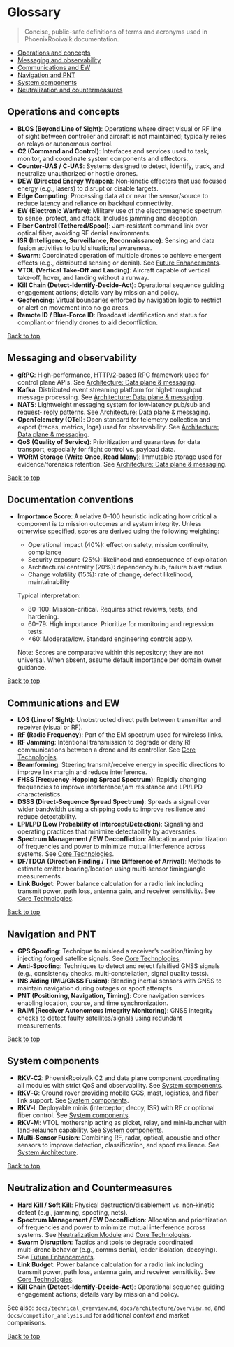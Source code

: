 # Glossary

> Concise, public-safe definitions of terms and acronyms used in PhoenixRooivalk
> documentation.

<!-- Mini Table of Contents -->

- [Operations and concepts](#operations-and-concepts)
- [Messaging and observability](#messaging-and-observability)
- [Communications and EW](#communications-and-ew)
- [Navigation and PNT](#navigation-and-pnt)
- [System components](#system-components)
- [Neutralization and countermeasures](#neutralization-and-countermeasures)

## Operations and concepts

- **BLOS (Beyond Line of Sight)**: Operations where direct visual or RF line of
  sight between controller and aircraft is not maintained; typically relies on
  relays or autonomous control.
- **C2 (Command and Control)**: Interfaces and services used to task, monitor,
  and coordinate system components and effectors.
- **Counter‑UAS / C‑UAS**: Systems designed to detect, identify, track, and
  neutralize unauthorized or hostile drones.
- **DEW (Directed Energy Weapon)**: Non‑kinetic effectors that use focused
  energy (e.g., lasers) to disrupt or disable targets.
- **Edge Computing**: Processing data at or near the sensor/source to reduce
  latency and reliance on backhaul connectivity.
- **EW (Electronic Warfare)**: Military use of the electromagnetic spectrum to
  sense, protect, and attack. Includes jamming and deception.
- **Fiber Control (Tethered/Spool)**: Jam‑resistant command link over optical
  fiber, avoiding RF denial environments.
- **ISR (Intelligence, Surveillance, Reconnaissance)**: Sensing and data fusion
  activities to build situational awareness.
- **Swarm**: Coordinated operation of multiple drones to achieve emergent
  effects (e.g., distributed sensing or denial). See
  [Future Enhancements](./technical_overview.md#future-enhancements).
- **VTOL (Vertical Take‑Off and Landing)**: Aircraft capable of vertical
  take‑off, hover, and landing without a runway.
- **Kill Chain (Detect‑Identify‑Decide‑Act)**: Operational sequence guiding
  engagement actions; details vary by mission and policy.
- **Geofencing**: Virtual boundaries enforced by navigation logic to restrict or
  alert on movement into no‑go areas.
- **Remote ID / Blue‑Force ID**: Broadcast identification and status for
  compliant or friendly drones to aid deconfliction.

[Back to top](#glossary)

## Messaging and observability

- **gRPC**: High‑performance, HTTP/2‑based RPC framework used for control plane
  APIs. See
  [Architecture: Data plane & messaging](./architecture/overview.md#data-plane--messaging).
- **Kafka**: Distributed event streaming platform for high‑throughput message
  processing. See
  [Architecture: Data plane & messaging](./architecture/overview.md#data-plane--messaging).
- **NATS**: Lightweight messaging system for low‑latency pub/sub and request‑
  reply patterns. See
  [Architecture: Data plane & messaging](./architecture/overview.md#data-plane--messaging).
- **OpenTelemetry (OTel)**: Open standard for telemetry collection and export
  (traces, metrics, logs) used for observability. See
  [Architecture: Data plane & messaging](./architecture/overview.md#data-plane--messaging).
- **QoS (Quality of Service)**: Prioritization and guarantees for data
  transport, especially for flight control vs. payload data.
- **WORM Storage (Write Once, Read Many)**: Immutable storage used for
  evidence/forensics retention. See
  [Architecture: Data plane & messaging](./architecture/overview.md#data-plane--messaging).

[Back to top](#glossary)

## Documentation conventions

- **Importance Score**: A relative 0–100 heuristic indicating how critical a
  component is to mission outcomes and system integrity. Unless otherwise
  specified, scores are derived using the following weighting:
  - Operational impact (40%): effect on safety, mission continuity, compliance
  - Security exposure (25%): likelihood and consequence of exploitation
  - Architectural centrality (20%): dependency hub, failure blast radius
  - Change volatility (15%): rate of change, defect likelihood, maintainability

  Typical interpretation:
  - 80–100: Mission-critical. Requires strict reviews, tests, and hardening.
  - 60–79: High importance. Prioritize for monitoring and regression tests.
  - <60: Moderate/low. Standard engineering controls apply.

  Note: Scores are comparative within this repository; they are not universal.
  When absent, assume default importance per domain owner guidance.

[Back to top](#glossary)

## Communications and EW

- **LOS (Line of Sight)**: Unobstructed direct path between transmitter and
  receiver (visual or RF).
- **RF (Radio Frequency)**: Part of the EM spectrum used for wireless links.
- **RF Jamming**: Intentional transmission to degrade or deny RF communications
  between a drone and its controller. See
  [Core Technologies](./technical_overview.md#core-technologies).
- **Beamforming**: Steering transmit/receive energy in specific directions to
  improve link margin and reduce interference.
- **FHSS (Frequency‑Hopping Spread Spectrum)**: Rapidly changing frequencies to
  improve interference/jam resistance and LPI/LPD characteristics.
- **DSSS (Direct‑Sequence Spread Spectrum)**: Spreads a signal over wider
  bandwidth using a chipping code to improve resilience and reduce
  detectability.
- **LPI/LPD (Low Probability of Intercept/Detection)**: Signaling and operating
  practices that minimize detectability by adversaries.
- **Spectrum Management / EW Deconfliction**: Allocation and prioritization of
  frequencies and power to minimize mutual interference across systems. See
  [Core Technologies](./technical_overview.md#core-technologies).
- **DF/TDOA (Direction Finding / Time Difference of Arrival)**: Methods to
  estimate emitter bearing/location using multi‑sensor timing/angle
  measurements.
- **Link Budget**: Power balance calculation for a radio link including transmit
  power, path loss, antenna gain, and receiver sensitivity. See
  [Core Technologies](./technical_overview.md#core-technologies).

[Back to top](#glossary)

## Navigation and PNT

- **GPS Spoofing**: Technique to mislead a receiver’s position/timing by
  injecting forged satellite signals. See
  [Core Technologies](./technical_overview.md#core-technologies).
- **Anti‑Spoofing**: Techniques to detect and reject falsified GNSS signals
  (e.g., consistency checks, multi‑constellation, signal quality tests).
- **INS Aiding (IMU/GNSS Fusion)**: Blending inertial sensors with GNSS to
  maintain navigation during outages or spoof attempts.
- **PNT (Positioning, Navigation, Timing)**: Core navigation services enabling
  location, course, and time synchronization.
- **RAIM (Receiver Autonomous Integrity Monitoring)**: GNSS integrity checks to
  detect faulty satellites/signals using redundant measurements.

[Back to top](#glossary)

## System components

- **RKV‑C2**: PhoenixRooivalk C2 and data plane component coordinating all
  modules with strict QoS and observability. See
  [System components](./technical_overview.md#system-components-and-combined-approach).
- **RKV‑G**: Ground rover providing mobile GCS, mast, logistics, and fiber link
  support. See
  [System components](./technical_overview.md#system-components-and-combined-approach).
- **RKV‑I**: Deployable minis (interceptor, decoy, ISR) with RF or optional
  fiber control. See
  [System components](./technical_overview.md#system-components-and-combined-approach).
- **RKV‑M**: VTOL mothership acting as picket, relay, and mini‑launcher with
  land‑relaunch capability. See
  [System components](./technical_overview.md#system-components-and-combined-approach).
- **Multi‑Sensor Fusion**: Combining RF, radar, optical, acoustic and other
  sensors to improve detection, classification, and spoof resilience. See
  [System Architecture](./technical_overview.md#system-architecture).

[Back to top](#glossary)

## Neutralization and Countermeasures

- **Hard Kill / Soft Kill**: Physical destruction/disablement vs. non‑kinetic
  defeat (e.g., jamming, spoofing, nets).
- **Spectrum Management / EW Deconfliction**: Allocation and prioritization of
  frequencies and power to minimize mutual interference across systems. See
  [Neutralization Module](./technical_overview.md#neutralization-module) and
  [Core Technologies](./technical_overview.md#core-technologies).
- **Swarm Disruption**: Tactics and tools to degrade coordinated multi‑drone
  behavior (e.g., comms denial, leader isolation, decoying). See
  [Future Enhancements](./technical_overview.md#future-enhancements).
- **Link Budget**: Power balance calculation for a radio link including transmit
  power, path loss, antenna gain, and receiver sensitivity. See
  [Core Technologies](./technical_overview.md#core-technologies).
- **Kill Chain (Detect‑Identify‑Decide‑Act)**: Operational sequence guiding
  engagement actions; details vary by mission and policy.

See also: `docs/technical_overview.md`, `docs/architecture/overview.md`, and
`docs/competitor_analysis.md` for additional context and market comparisons.

[Back to top](#glossary)
